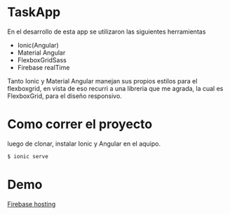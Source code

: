 # TaskApp


En el desarrollo de esta app se utilizaron las siguientes herramientas

  - Ionic(Angular)
  - Material Angular
  - FlexboxGridSass
  - Firebase realTime

Tanto Ionic y Material Angular manejan sus propios estilos para el flexboxgrid, en vista de eso recurri a una libreria que me agrada, la cual es FlexboxGrid, para el diseño responsivo.

# Como correr el proyecto
luego de clonar, instalar Ionic y Angular en el aquipo.
```sh
$ ionic serve
```
# Demo
[Firebase hosting]

[Firebase hosting]: <https://taskapp-7a981.firebaseapp.com/>
